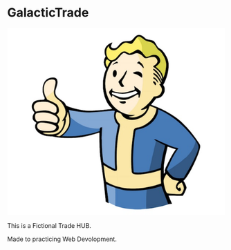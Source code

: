 # GalacticTrade


![vaultboy](vaultboy.jpg)

This is a  Fictional Trade HUB.

Made to practicing Web Devolopment.
